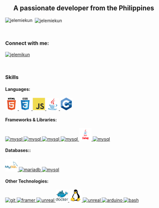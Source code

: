<h2 align="center">A passionate developer from the Philippines</h2>

<p>
  &nbsp;
  <img align="left" src="https://github-readme-stats.vercel.app/api?username=jelemiekun&show_icons=true&locale=en" alt="jelemiekun" />
  <img align="center" src="https://github-readme-stats.vercel.app/api/top-langs?username=jelemiekun&show_icons=true&locale=en&layout=compact" alt="jelemiekun" />
</p>
<br>

<h3 align="left">Connect with me:</h3>
<p align="left">
<a href="https://jelemiekun.framer.website/" target="blank"><img align="center" src="https://www.vectorlogo.zone/logos/framer/framer-icon.svg" alt="jelemikun" height="30" width="40" /></a></a>
</p>
<br>
<h3 align="left">Skills</h3>
<h4 align="left">Languages:</h4>
<p align="left"> 
  <a href="https://www.w3.org/html/" target="_blank" rel="noreferrer"> 
    <img src="https://raw.githubusercontent.com/devicons/devicon/master/icons/html5/html5-original-wordmark.svg" alt="html5" width="40" height="40"/> 
  </a> 
  <a href="https://www.w3schools.com/css/" target="_blank" rel="noreferrer"> 
    <img src="https://raw.githubusercontent.com/devicons/devicon/master/icons/css3/css3-original-wordmark.svg" alt="css3" width="40" height="40"/> 
  </a> 
  <a href="https://developer.mozilla.org/en-US/docs/Web/JavaScript" target="_blank" rel="noreferrer"> 
    <img src="https://raw.githubusercontent.com/devicons/devicon/master/icons/javascript/javascript-original.svg" alt="javascript" width="40" height="40"/> 
  </a> 
  <a href="https://www.java.com" target="_blank" rel="noreferrer"> 
    <img src="https://raw.githubusercontent.com/devicons/devicon/master/icons/java/java-original.svg" alt="java" width="40" height="40"/> 
  </a> 
  </a> <a href="https://www.w3schools.com/cpp/" target="_blank" rel="noreferrer"> 
    <img src="https://raw.githubusercontent.com/devicons/devicon/master/icons/cplusplus/cplusplus-original.svg" alt="cplusplus" width="40" height="40"/> 
  </a> 
 </p> 


 <h4 align="left">Frameworks & Libraries:</h4>
 <p align="left">
   <a href="https://openjfx.io/" target="_blank" rel="noreferrer"> 
    <img src="https://sdtimes.com/wp-content/uploads/2018/03/jfxlogopad1.png" alt="mysql" width="40" height="40"/>
  </a>
   <a href="https://docs.oracle.com/javase/8/docs/technotes/guides/jdbc/" target="_blank" rel="noreferrer"> 
    <img src="https://cdn.prod.website-files.com/6377ac1a39ff1e65214224e5/65846a12c3249ad47a920ef5_jdbc.png" alt="mysql" width="40" height="40"/>
  </a>
   <a href="https://logging.apache.org/log4j/2.x/index.html#:~:text=Apache%20Log4j%20is%20a%20versatile,ed%20by%20a%20big%20community." target="_blank" rel="noreferrer"> 
    <img src="https://innovatecybersecurity.com/wp-content/uploads/2021/12/log4j-icon-1200x1200.png" alt="mysql" width="40" height="40"/>
  </a>
   <a href="https://junit.org/junit5/" target="_blank" rel="noreferrer"> 
    <img src="https://media.licdn.com/dms/image/v2/C4D12AQE1souJR9QFrw/article-inline_image-shrink_1000_1488/article-inline_image-shrink_1000_1488/0/1632848368786?e=1738195200&v=beta&t=9nMz4W3Q05kwynp3P6v--gWiwTnwI4ETdFxyuS0xmNY" alt="mysql" width="40" height="40"/>
  </a>
   <a href="https://www.javatpoint.com/java-swing" target="_blank" rel="noreferrer"> 
    <img src="https://raw.githubusercontent.com/kmajhi/java-swing/main/java%20swing.png" alt="mysql" width="40" height="40"/>
  </a>
   <a href="https://www.libsdl.org/" target="_blank" rel="noreferrer"> 
    <img src="https://www.libsdl.org/media/SDL_logo.png" alt="mysql" width="70" height="40"/>
  </a>
 </p>

 
 <h4 align="left">Databases::</h4>
 <p align="left">
   <a href="https://www.mysql.com/" target="_blank" rel="noreferrer"> 
    <img src="https://raw.githubusercontent.com/devicons/devicon/master/icons/mysql/mysql-original-wordmark.svg" alt="mysql" width="40" height="40"/>
  </a>
   <a href="https://mariadb.org/" target="_blank" rel="noreferrer"> 
    <img src="https://www.vectorlogo.zone/logos/mariadb/mariadb-icon.svg" alt="mariadb" width="40" height="40"/> 
  </a> 
   <a href="https://www.pingcap.com/" target="_blank" rel="noreferrer"> 
    <img src="https://scontent.fmnl25-2.fna.fbcdn.net/v/t39.30808-6/461322586_998146448778846_5236745334146686214_n.jpg?_nc_cat=111&ccb=1-7&_nc_sid=6ee11a&_nc_ohc=oNLZsUAbCMkQ7kNvgHd6qD_&_nc_zt=23&_nc_ht=scontent.fmnl25-2.fna&_nc_gid=ALuVo6FB2tcQyrwXc6Gj2mF&oh=00_AYA4BiJEiHVv7ezYzlODpnaHA3fXdsGDeCyv4fQ3Mw6G3Q&oe=67686CB9" alt="mysql" width="40" height="40"/>
  </a>
 </p>

 
 <h4 align="left">Other Technologies:</h4>
 <p align="left"> 
   <a href="https://git-scm.com/" target="_blank" rel="noreferrer"> 
    <img src="https://www.vectorlogo.zone/logos/git-scm/git-scm-icon.svg" alt="git" width="40" height="40"/> 
  </a> 
  <a href="https://www.framer.com/" target="_blank" rel="noreferrer"> 
    <img src="https://www.vectorlogo.zone/logos/framer/framer-icon.svg" alt="framer" width="40" height="40"/> 
  </a>
   <a href="https://gluonhq.com/products/scene-builder/" target="_blank" rel="noreferrer"> 
    <img src="https://i0.wp.com/gluonhq.com/wp-content/uploads/2015/02/SceneBuilderLogo.png?fit=781%2C781&ssl=1" alt="unreal" width="40" height="40"/> 
  </a> 
   <a href="https://www.docker.com/" target="_blank" rel="noreferrer"> 
    <img src="https://raw.githubusercontent.com/devicons/devicon/master/icons/docker/docker-original-wordmark.svg" alt="docker" width="40" height="40"/> 
  </a> 
   <a href="https://www.linux.org/" target="_blank" rel="noreferrer"> 
    <img src="https://raw.githubusercontent.com/devicons/devicon/master/icons/linux/linux-original.svg" alt="linux" width="40" height="40"/> 
  </a>
   <a href="https://unrealengine.com/" target="_blank" rel="noreferrer"> 
    <img src="https://raw.githubusercontent.com/kenangundogan/fontisto/036b7eca71aab1bef8e6a0518f7329f13ed62f6b/icons/svg/brand/unreal-engine.svg" alt="unreal" width="40" height="40"/> 
  </a>
   <a href="https://www.arduino.cc/" target="_blank" rel="noreferrer"> 
    <img src="https://cdn.worldvectorlogo.com/logos/arduino-1.svg" alt="arduino" width="40" height="40"/> 
  </a>
   <a href="https://www.gnu.org/software/bash/" target="_blank" rel="noreferrer"> 
    <img src="https://www.vectorlogo.zone/logos/gnu_bash/gnu_bash-icon.svg" alt="bash" width="40" height="40"/> 
  </a>   
</p>
